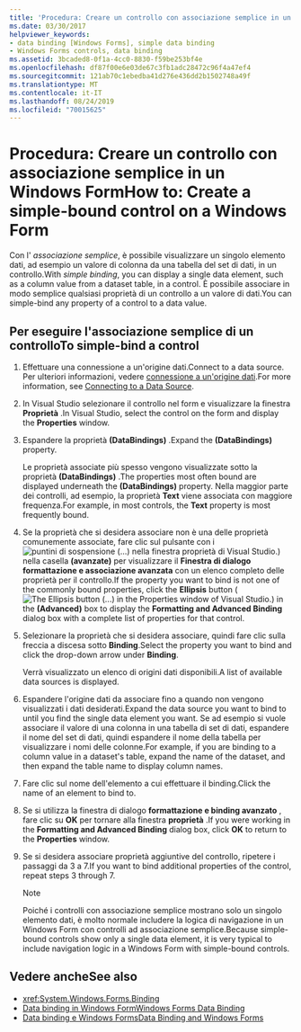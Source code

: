 ```yaml
---
title: 'Procedura: Creare un controllo con associazione semplice in un Windows Form'
ms.date: 03/30/2017
helpviewer_keywords:
- data binding [Windows Forms], simple data binding
- Windows Forms controls, data binding
ms.assetid: 3bcaded8-0f1a-4cc0-8830-f59be253bf4e
ms.openlocfilehash: df87f00e6e03de67c3fb1adc28472c96f4a47ef4
ms.sourcegitcommit: 121ab70c1ebedba41d276e436dd2b1502748a49f
ms.translationtype: MT
ms.contentlocale: it-IT
ms.lasthandoff: 08/24/2019
ms.locfileid: "70015625"
---
```

# <a name="how-to-create-a-simple-bound-control-on-a-windows-form"></a><span data-ttu-id="58375-102">Procedura: Creare un controllo con associazione semplice in un Windows Form</span><span class="sxs-lookup"><span data-stu-id="58375-102">How to: Create a simple-bound control on a Windows Form</span></span>

<span data-ttu-id="58375-103">Con l' *associazione semplice*, è possibile visualizzare un singolo elemento dati, ad esempio un valore di colonna da una tabella del set di dati, in un controllo.</span><span class="sxs-lookup"><span data-stu-id="58375-103">With *simple binding*, you can display a single data element, such as a column value from a dataset table, in a control.</span></span> <span data-ttu-id="58375-104">È possibile associare in modo semplice qualsiasi proprietà di un controllo a un valore di dati.</span><span class="sxs-lookup"><span data-stu-id="58375-104">You can simple-bind any property of a control to a data value.</span></span>

## <a name="to-simple-bind-a-control"></a><span data-ttu-id="58375-105">Per eseguire l'associazione semplice di un controllo</span><span class="sxs-lookup"><span data-stu-id="58375-105">To simple-bind a control</span></span>

1. <span data-ttu-id="58375-106">Effettuare una connessione a un'origine dati.</span><span class="sxs-lookup"><span data-stu-id="58375-106">Connect to a data source.</span></span> <span data-ttu-id="58375-107">Per ulteriori informazioni, vedere [connessione a un'origine dati](../data/adonet/connecting-to-a-data-source.md).</span><span class="sxs-lookup"><span data-stu-id="58375-107">For more information, see [Connecting to a Data Source](../data/adonet/connecting-to-a-data-source.md).</span></span>

2. <span data-ttu-id="58375-108">In Visual Studio selezionare il controllo nel form e visualizzare la finestra **Proprietà** .</span><span class="sxs-lookup"><span data-stu-id="58375-108">In Visual Studio, select the control on the form and display the **Properties** window.</span></span>

3. <span data-ttu-id="58375-109">Espandere la proprietà **(DataBindings)** .</span><span class="sxs-lookup"><span data-stu-id="58375-109">Expand the **(DataBindings)** property.</span></span>

     <span data-ttu-id="58375-110">Le proprietà associate più spesso vengono visualizzate sotto la proprietà **(DataBindings)** .</span><span class="sxs-lookup"><span data-stu-id="58375-110">The properties most often bound are displayed underneath the **(DataBindings)** property.</span></span> <span data-ttu-id="58375-111">Nella maggior parte dei controlli, ad esempio, la proprietà **Text** viene associata con maggiore frequenza.</span><span class="sxs-lookup"><span data-stu-id="58375-111">For example, in most controls, the **Text** property is most frequently bound.</span></span>

4. <span data-ttu-id="58375-112">Se la proprietà che si desidera associare non è una delle proprietà comunemente associate, fare clic sul pulsante con i![puntini di sospensione (...) nella finestra proprietà di Visual Studio.](./media/how-to-create-a-simple-bound-control-on-a-windows-form/visual-studio-ellipsis-button.png)) nella casella **(avanzate)** per visualizzare il  **Finestra di dialogo formattazione e associazione avanzata** con un elenco completo delle proprietà per il controllo.</span><span class="sxs-lookup"><span data-stu-id="58375-112">If the property you want to bind is not one of the commonly bound properties, click the **Ellipsis** button (![The Ellipsis button (...) in the Properties window of Visual Studio.](./media/how-to-create-a-simple-bound-control-on-a-windows-form/visual-studio-ellipsis-button.png)) in the **(Advanced)** box to display the **Formatting and Advanced Binding** dialog box with a complete list of properties for that control.</span></span>

5. <span data-ttu-id="58375-113">Selezionare la proprietà che si desidera associare, quindi fare clic sulla freccia a discesa sotto **Binding**.</span><span class="sxs-lookup"><span data-stu-id="58375-113">Select the property you want to bind and click the drop-down arrow under **Binding**.</span></span>

     <span data-ttu-id="58375-114">Verrà visualizzato un elenco di origini dati disponibili.</span><span class="sxs-lookup"><span data-stu-id="58375-114">A list of available data sources is displayed.</span></span>

6. <span data-ttu-id="58375-115">Espandere l'origine dati da associare fino a quando non vengono visualizzati i dati desiderati.</span><span class="sxs-lookup"><span data-stu-id="58375-115">Expand the data source you want to bind to until you find the single data element you want.</span></span> <span data-ttu-id="58375-116">Se ad esempio si vuole associare il valore di una colonna in una tabella di set di dati, espandere il nome del set di dati, quindi espandere il nome della tabella per visualizzare i nomi delle colonne.</span><span class="sxs-lookup"><span data-stu-id="58375-116">For example, if you are binding to a column value in a dataset's table, expand the name of the dataset, and then expand the table name to display column names.</span></span>

7. <span data-ttu-id="58375-117">Fare clic sul nome dell'elemento a cui effettuare il binding.</span><span class="sxs-lookup"><span data-stu-id="58375-117">Click the name of an element to bind to.</span></span>

8. <span data-ttu-id="58375-118">Se si utilizza la finestra di dialogo **formattazione e binding avanzato** , fare clic su **OK** per tornare alla finestra **proprietà** .</span><span class="sxs-lookup"><span data-stu-id="58375-118">If you were working in the **Formatting and Advanced Binding** dialog box, click **OK** to return to the **Properties** window.</span></span>

9. <span data-ttu-id="58375-119">Se si desidera associare proprietà aggiuntive del controllo, ripetere i passaggi da 3 a 7.</span><span class="sxs-lookup"><span data-stu-id="58375-119">If you want to bind additional properties of the control, repeat steps 3 through 7.</span></span>

    > [!NOTE]
    > <span data-ttu-id="58375-120">Poiché i controlli con associazione semplice mostrano solo un singolo elemento dati, è molto normale includere la logica di navigazione in un Windows Form con controlli ad associazione semplice.</span><span class="sxs-lookup"><span data-stu-id="58375-120">Because simple-bound controls show only a single data element, it is very typical to include navigation logic in a Windows Form with simple-bound controls.</span></span>

## <a name="see-also"></a><span data-ttu-id="58375-121">Vedere anche</span><span class="sxs-lookup"><span data-stu-id="58375-121">See also</span></span>

- <xref:System.Windows.Forms.Binding>
- [<span data-ttu-id="58375-122">Data binding in Windows Form</span><span class="sxs-lookup"><span data-stu-id="58375-122">Windows Forms Data Binding</span></span>](windows-forms-data-binding.md)
- [<span data-ttu-id="58375-123">Data binding e Windows Forms</span><span class="sxs-lookup"><span data-stu-id="58375-123">Data Binding and Windows Forms</span></span>](data-binding-and-windows-forms.md)

